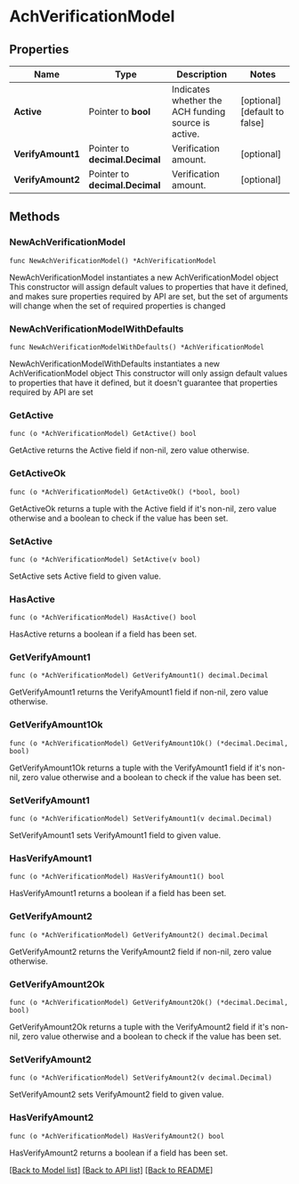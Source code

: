 # AchVerificationModel

## Properties

Name | Type | Description | Notes
------------ | ------------- | ------------- | -------------
**Active** | Pointer to **bool** | Indicates whether the ACH funding source is active. | [optional] [default to false]
**VerifyAmount1** | Pointer to **decimal.Decimal** | Verification amount. | [optional] 
**VerifyAmount2** | Pointer to **decimal.Decimal** | Verification amount. | [optional] 

## Methods

### NewAchVerificationModel

`func NewAchVerificationModel() *AchVerificationModel`

NewAchVerificationModel instantiates a new AchVerificationModel object
This constructor will assign default values to properties that have it defined,
and makes sure properties required by API are set, but the set of arguments
will change when the set of required properties is changed

### NewAchVerificationModelWithDefaults

`func NewAchVerificationModelWithDefaults() *AchVerificationModel`

NewAchVerificationModelWithDefaults instantiates a new AchVerificationModel object
This constructor will only assign default values to properties that have it defined,
but it doesn't guarantee that properties required by API are set

### GetActive

`func (o *AchVerificationModel) GetActive() bool`

GetActive returns the Active field if non-nil, zero value otherwise.

### GetActiveOk

`func (o *AchVerificationModel) GetActiveOk() (*bool, bool)`

GetActiveOk returns a tuple with the Active field if it's non-nil, zero value otherwise
and a boolean to check if the value has been set.

### SetActive

`func (o *AchVerificationModel) SetActive(v bool)`

SetActive sets Active field to given value.

### HasActive

`func (o *AchVerificationModel) HasActive() bool`

HasActive returns a boolean if a field has been set.

### GetVerifyAmount1

`func (o *AchVerificationModel) GetVerifyAmount1() decimal.Decimal`

GetVerifyAmount1 returns the VerifyAmount1 field if non-nil, zero value otherwise.

### GetVerifyAmount1Ok

`func (o *AchVerificationModel) GetVerifyAmount1Ok() (*decimal.Decimal, bool)`

GetVerifyAmount1Ok returns a tuple with the VerifyAmount1 field if it's non-nil, zero value otherwise
and a boolean to check if the value has been set.

### SetVerifyAmount1

`func (o *AchVerificationModel) SetVerifyAmount1(v decimal.Decimal)`

SetVerifyAmount1 sets VerifyAmount1 field to given value.

### HasVerifyAmount1

`func (o *AchVerificationModel) HasVerifyAmount1() bool`

HasVerifyAmount1 returns a boolean if a field has been set.

### GetVerifyAmount2

`func (o *AchVerificationModel) GetVerifyAmount2() decimal.Decimal`

GetVerifyAmount2 returns the VerifyAmount2 field if non-nil, zero value otherwise.

### GetVerifyAmount2Ok

`func (o *AchVerificationModel) GetVerifyAmount2Ok() (*decimal.Decimal, bool)`

GetVerifyAmount2Ok returns a tuple with the VerifyAmount2 field if it's non-nil, zero value otherwise
and a boolean to check if the value has been set.

### SetVerifyAmount2

`func (o *AchVerificationModel) SetVerifyAmount2(v decimal.Decimal)`

SetVerifyAmount2 sets VerifyAmount2 field to given value.

### HasVerifyAmount2

`func (o *AchVerificationModel) HasVerifyAmount2() bool`

HasVerifyAmount2 returns a boolean if a field has been set.


[[Back to Model list]](../README.md#documentation-for-models) [[Back to API list]](../README.md#documentation-for-api-endpoints) [[Back to README]](../README.md)


